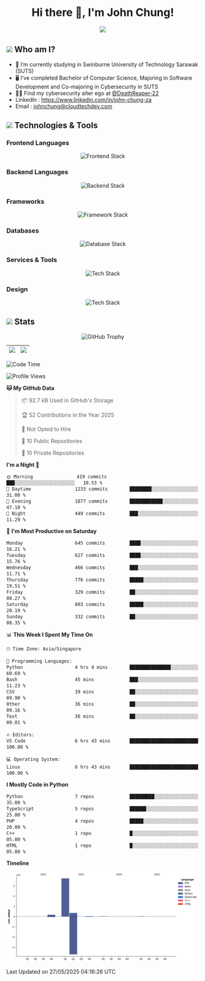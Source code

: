 <h1 align="center">Hi there 👋, I'm John Chung!</h1>
<p align="center"><img src="https://komarev.com/ghpvc/?username=johnchung2002&style=plastic"></p>

## <img src="https://media.giphy.com/media/ZEUODEtQiUZWGg6IHR/giphy.gif" width="40px"/> Who am I?
- 🌱 I’m currently studying in Swinburne University of Technology Sarawak (SUTS)
- 🖥️ I’ve completed Bachelor of Computer Science, Majoring in Software Development and Co-majoring in Cybersecurity in SUTS
- 🐱‍💻 Find my cybersecurity alter ego at [@DeathReaper-22](https://github.com/DeathReaper-22)
- Linkedln : <a href="https://www.linkedin.com/in/john-chung-za" target="_blank">https://www.linkedin.com/in/john-chung-za</a>
- Email : <a href="mailto:johnchung@cloudtechdev.com" target="_blank">johnchung@cloudtechdev.com</a>

## <img src="https://media.giphy.com/media/ICOgUNjpvO0PC/giphy.gif" width="40px"/> Technologies & Tools

### Frontend Languages

<p align="center"><img src="https://skillicons.dev/icons?i=html,css,js,ts,wasm,tailwind,bootstrap,sass,jquery&perline=10" alt="Frontend Stack" /> </p>

### Backend Languages

<p align="center"><img src="https://skillicons.dev/icons?i=nodejs,dotnet,python,c,cs,cpp,arduino,ruby&perline=10" alt="Backend Stack" /></p>

### Frameworks

<p align="center"><img src="https://skillicons.dev/icons?i=react,angular,next,flask,laravel&perline=10" alt="Framework Stack" /></p>

### Databases

<p align="center"><img src="https://skillicons.dev/icons?i=mongodb,mysql,postgres,firebase&perline=10" alt="Database Stack" /> </p>

### Services & Tools

<p align="center"><img src="https://skillicons.dev/icons?i=git,github,visualstudio,vscode,androidstudio,postman,docker,cloudflare,aws,gcp,azure,vercel&perline=10" alt="Tech Stack" /> </p>

### Design

<p align="center"><img src="https://skillicons.dev/icons?i=ps,ai,pr,xd,figma&perline=10" alt="Tech Stack" /> </p>

## <img src="https://media.giphy.com/media/uhWLu2lsU0rfLiwYlI/giphy.gif" width="40px" /> Stats

<p align="center">
  <img alt="GitHub Trophy" src="https://github-profile-trophy.vercel.app/?username=johnchung2002&theme=darkhub&row=5&column=4&margin-w=10&margin-h=10" />
</p>

| <img src="https://github-readme-stats.vercel.app/api?username=johnchung2002&show_icons=true&theme=dark&count_private=true"/> | <img src="https://github-readme-streak-stats.herokuapp.com/?user=johnchung2002&theme=dark&count_private=true"/> |
| ------------------------------------------------------------------------------------------------------------------------- | ------------------------------------------------------------------------------------------------------------ |

<!--START_SECTION:waka-->
![Code Time](http://img.shields.io/badge/Code%20Time-285%20hrs%202%20mins-blue)

![Profile Views](http://img.shields.io/badge/Profile%20Views-0-blue)

**🐱 My GitHub Data** 

> 📦 92.7 kB Used in GitHub's Storage 
 > 
> 🏆 52 Contributions in the Year 2025
 > 
> 🚫 Not Opted to Hire
 > 
> 📜 10 Public Repositories 
 > 
> 🔑 10 Private Repositories 
 > 
**I'm a Night 🦉** 

```text
🌞 Morning                419 commits         ███░░░░░░░░░░░░░░░░░░░░░░   10.53 % 
🌆 Daytime                1233 commits        ████████░░░░░░░░░░░░░░░░░   31.00 % 
🌃 Evening                1877 commits        ████████████░░░░░░░░░░░░░   47.18 % 
🌙 Night                  449 commits         ███░░░░░░░░░░░░░░░░░░░░░░   11.29 % 
```
📅 **I'm Most Productive on Saturday** 

```text
Monday                   645 commits         ████░░░░░░░░░░░░░░░░░░░░░   16.21 % 
Tuesday                  627 commits         ████░░░░░░░░░░░░░░░░░░░░░   15.76 % 
Wednesday                466 commits         ███░░░░░░░░░░░░░░░░░░░░░░   11.71 % 
Thursday                 776 commits         █████░░░░░░░░░░░░░░░░░░░░   19.51 % 
Friday                   329 commits         ██░░░░░░░░░░░░░░░░░░░░░░░   08.27 % 
Saturday                 803 commits         █████░░░░░░░░░░░░░░░░░░░░   20.19 % 
Sunday                   332 commits         ██░░░░░░░░░░░░░░░░░░░░░░░   08.35 % 
```


📊 **This Week I Spent My Time On** 

```text
🕑︎ Time Zone: Asia/Singapore

💬 Programming Languages: 
Python                   4 hrs 4 mins        ███████████████░░░░░░░░░░   60.69 % 
Bash                     45 mins             ███░░░░░░░░░░░░░░░░░░░░░░   11.23 % 
CSV                      39 mins             ██░░░░░░░░░░░░░░░░░░░░░░░   09.90 % 
Other                    36 mins             ██░░░░░░░░░░░░░░░░░░░░░░░   09.16 % 
Text                     36 mins             ██░░░░░░░░░░░░░░░░░░░░░░░   09.01 % 

🔥 Editors: 
VS Code                  6 hrs 43 mins       █████████████████████████   100.00 % 

💻 Operating System: 
Linux                    6 hrs 43 mins       █████████████████████████   100.00 % 
```

**I Mostly Code in Python** 

```text
Python                   7 repos             █████████░░░░░░░░░░░░░░░░   35.00 % 
TypeScript               5 repos             ██████░░░░░░░░░░░░░░░░░░░   25.00 % 
PHP                      4 repos             █████░░░░░░░░░░░░░░░░░░░░   20.00 % 
C++                      1 repo              █░░░░░░░░░░░░░░░░░░░░░░░░   05.00 % 
HTML                     1 repo              █░░░░░░░░░░░░░░░░░░░░░░░░   05.00 % 
```



**Timeline**

![Lines of Code chart](https://raw.githubusercontent.com/JohnChung2002/JohnChung2002/main/assets/bar_graph.png)


 Last Updated on 27/05/2025 04:16:26 UTC
<!--END_SECTION:waka-->
